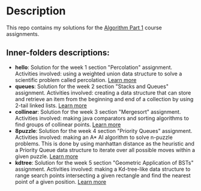 # Description
This repo contains my solutions for the [Algorithm Part 1](https://www.coursera.org/learn/algorithms-part1) course assignments.

## Inner-folders descriptions:
- <strong>hello</strong>: Solution for the week 1 section "Percolation" assignment. Activities involved: using a weighted union data structure to solve a scientific problem called percolation. [Learn more](https://coursera.cs.princeton.edu/algs4/assignments/percolation/specification.php)
- <strong>queues</strong>: Solution for the week 2 section "Stacks and Queues" assignment. Activities involved: creating a data structure that can store and retrieve an item from the beginning and end of a collection by using 2-tail linked lists. [Learn more](https://coursera.cs.princeton.edu/algs4/assignments/queues/specification.php)
- <strong>collinear</strong>: Solution for the week 3 section "Mergesort" assignment. Activities involved: making java comparators and sorting algorithms to find groups of collinear points. [Learn more](https://coursera.cs.princeton.edu/algs4/assignments/collinear/specification.php)
- <strong>8puzzle</strong>: Solution for the week 4 section "Priority Queues" assignment. Activities involved: making an A* AI algorithm to solve n-puzzle problems. This is done by using manhattan distance as the heuristic and a Priority Queue data structure to iterate over all possible moves within a given puzzle. [Learn more](https://coursera.cs.princeton.edu/algs4/assignments/8puzzle/specification.php)
- <strong>kdtree</strong>: Solution for the week 5 section "Geometric Application of BSTs" assignment. Activities involved: making a Kd-tree-like data structure to range search points intersecting a given rectangle and find the nearest point of a given position. [Learn more](https://coursera.cs.princeton.edu/algs4/assignments/kdtree/specification.php)